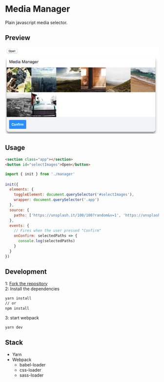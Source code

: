 # Media Manager
Plain javascript media selector.

## Preview
![Media Manager](./preview.png)

## Usage
```html
<section class="app"></section>
<button id="selectImages">Open</button>
```
```js
import { init } from './manager'

init({
  elements: {
    toggleElement: document.querySelector('#selectImages'),
    wrapper: document.querySelector('.app')
  },
  source: {
    paths: ['https://unsplash.it/100/100?random&v=1', 'https://unsplash.it/100/100?random&v=2', 'https://unsplash.it/100/100?random&v=3', 'https://unsplash.it/100/100?random&v=4', 'https://unsplash.it/100/100?random&v=5', 'https://unsplash.it/100/100?random&v=6', 'https://unsplash.it/100/100?random&v=7', 'https://unsplash.it/100/100?random&v=8']
  },
  events: {
    // Fires when the user pressed "Confirm"
    onConfirm: selectedPaths => {
      console.log(selectedPaths)
    }
  }
})
```

## Development
1: [Fork the repository](https://help.github.com/articles/fork-a-repo/)  
2: Install the dependencies
```bash
yarn install
// or
npm install
```
3: start webpack
```bash
yarn dev
```

## Stack
- Yarn
- Webpack
    - babel-loader
    - css-loader
    - sass-loader